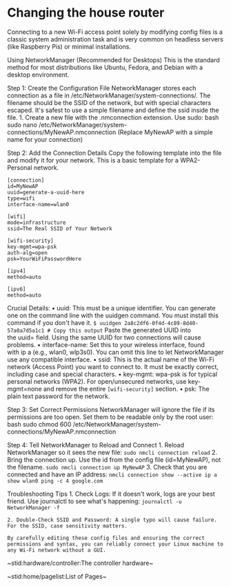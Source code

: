 # Changing the house router #

Connecting to a new Wi-Fi access point solely by modifying config files is a classic system administration task and is very common on headless servers (like Raspberry Pis) or minimal installations.

Using NetworkManager (Recommended for Desktops)
This is the standard method for most distributions like Ubuntu, Fedora, and Debian with a desktop environment.

Step 1: Create the Configuration File
NetworkManager stores each connection as a file in /etc/NetworkManager/system-connections/. The filename should be the SSID of the network, but with special characters escaped. It's safest to use a simple filename and define the ssid inside the file.
    1. Create a new file with the .nmconnection extension. Use sudo:
       bash
       sudo nano /etc/NetworkManager/system-connections/MyNewAP.nmconnection
       (Replace MyNewAP with a simple name for your connection)
       
Step 2: Add the Connection Details
Copy the following template into the file and modify it for your network. This is a basic template for a WPA2-Personal network.
```
[connection]
id=MyNewAP
uuid=generate-a-uuid-here
type=wifi
interface-name=wlan0

[wifi]
mode=infrastructure
ssid=The Real SSID of Your Network

[wifi-security]
key-mgmt=wpa-psk
auth-alg=open
psk=YourWiFiPasswordHere

[ipv4]
method=auto

[ipv6]
method=auto
```
Crucial Details:
    • uuid: This must be a unique identifier. You can generate one on the command line with the uuidgen command. You must install this command if you don't have it.
      ```
      $ uuidgen
      2a8c2df6-0f4d-4c89-8d40-57a0a7d5a1c1 # Copy this output
      ```
      Paste the generated UUID into the uuid= field. Using the same UUID for two connections will cause problems.
    • interface-name: Set this to your wireless interface, found with ip a (e.g., wlan0, wlp3s0). You can omit this line to let NetworkManager use any compatible interface.
    • ssid: This is the actual name of the Wi-Fi network (Access Point) you want to connect to. It must be exactly correct, including case and special characters.
    • key-mgmt: wpa-psk is for typical personal networks (WPA2). For open/unsecured networks, use key-mgmt=none and remove the entire `[wifi-security]` section.
    • psk: The plain text password for the network.
    
Step 3: Set Correct Permissions
NetworkManager will ignore the file if its permissions are too open. Set them to be readable only by the root user:
bash
sudo chmod 600 /etc/NetworkManager/system-connections/MyNewAP.nmconnection

Step 4: Tell NetworkManager to Reload and Connect
    1. Reload NetworkManager so it sees the new file:
       ```
       sudo nmcli connection reload
       ```
    2. Bring the connection up. Use the id from the config file (id=MyNewAP), not the filename.
       ```
       sudo nmcli connection up MyNewAP
       ```
    3. Check that you are connected and have an IP address:
       ```
       nmcli connection show --active
       ip a show wlan0
       ping -c 4 google.com
       ```

Troubleshooting Tips
    1. Check Logs: If it doesn't work, logs are your best friend. Use journalctl to see what's happening:
       ```
       journalctl -u NetworkManager -f
       ```
       
    2. Double-Check SSID and Password: A single typo will cause failure. For the SSID, case sensitivity matters.

    By carefully editing these config files and ensuring the correct permissions and syntax, you can reliably connect your Linux machine to any Wi-Fi network without a GUI.

~stid:hardware/controller:The controller hardware~

~stid:home/pagelist:List of Pages~

